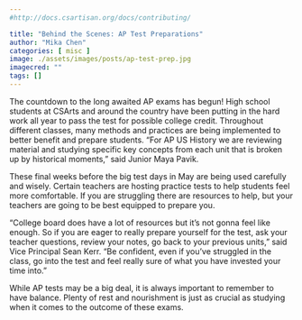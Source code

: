 ```yaml
---
#http://docs.csartisan.org/docs/contributing/

title: "Behind the Scenes: AP Test Preparations"
author: "Mika Chen"
categories: [ misc ]
image: ./assets/images/posts/ap-test-prep.jpg
imagecred: ""
tags: []
---
```

The countdown to the long awaited AP exams has begun! High school students at CSArts and around the country have been putting in the hard work all year to pass the test for possible college credit. Throughout different classes, many methods and practices are being implemented to better benefit and prepare students. “For AP US History we are reviewing material and studying specific key concepts from each unit that is broken up by historical moments,” said Junior Maya Pavik.

These final weeks before the big test days in May are being used carefully and wisely. Certain teachers are hosting practice tests to help students feel more comfortable. If you are struggling there are resources to help, but your teachers are going to be best equipped to prepare you. 

“College board does have a lot of resources but it’s not gonna feel like enough. So if you are eager to really prepare yourself for the test, ask your teacher questions, review your notes, go back to your previous units,” said Vice Principal Sean Kerr. “Be confident, even if you’ve struggled in the class, go into the test and feel really sure of what you have invested your time into.”

While AP tests may be a big deal, it is always important to remember to have balance. Plenty of rest and nourishment is just as crucial as studying when it comes to the outcome of these exams. 